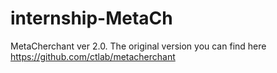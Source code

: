 # internship-MetaCh
MetaCherchant ver 2.0. The original version you can find here https://github.com/ctlab/metacherchant
